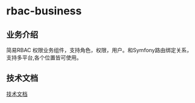 # rbac-business

## 业务介绍

简易RBAC 权限业务组件，支持角色，权限，用户。和Symfony路由绑定关系，支持多平台,各个位置皆可使用。

## 技术文档

[技术文档](https://phpzlc.com/doc/zh-CN/rbac-business)
